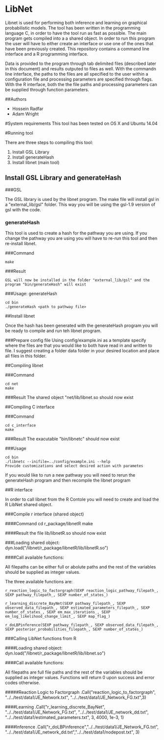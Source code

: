 # LibNet

Libnet is used for performing both inference and learning on graphical probabilistic models. The tool has been written in the programming language C, in order to have the tool run as fast as possible. The main program gets compiled into a a shared object. In order to run this program the user will have to either create an interface or use one of the ones that have been previously created. This repository contains a command line interface and a R programming interface. 

Data is provided to the program through tab delimited files (described later in this document) and results outputed to files as well. With the commandn line interface, the paths to the files are all specified to the user within a configuration file and processing parameters are specified through flags. With the R interface, both the the file paths and processing parameters can be supplied through function parameters. 

##Authors

   - Hossein Radfar 
   - Adam Wright 

#System requirements
This tool has been tested on OS X and Ubuntu 14.04

#Running tool

There are three steps to compiling this tool:

1. Install GSL Library  
2. Install generateHash  
3. Install libnet  (main tool)  

## Install GSL Library and generateHash

###GSL

The GSL library is used by the libnet program. The make file will install gsl in a "external_lib/gsl" folder. This way you will be using the gsl-1.9 version of gsl with the code. 

### generateHash

This tool is used to create a hash for the pathway you are using. If you change the pathway you are using you will have to re-run this tool and then re-install libnet. 

###Command

	make 
	
###Result

	GSL will now be installed in the folder "external_lib/gsl" and the program "bin/generateHash" will exist

###Usage: generateHash

	cd bin  
	./generateHash <path to pathway file>  

##Install libnet

Once the hash has been generated with the generateHash program you will be ready to compile and run teh libnet program. 

###Prepare config file
Using config/example.ini as a template specify where the files are that you would like to both have read in and written to file. I suggest creating a folder data folder in your desired location and place all files in this folder. 

##Compiling libnet

###Command

	cd net  
	make  

###Result
	The shared object "net/lib/libnet.so should now exist

##Compiling C interface

###Command

	cd c_interface  
	make  
	
###Result
	The exacutable "bin/libnetc" should now exist

###Usage

	cd bin  
	./libnetc --inifile=../config/example.ini --help  
	Provide customizations and select desired action with parametes  
	
If you would like to run a new pathway you will need to rerun the generateHash program and then recompile the libnet program

##R interface

In order to call libnet from the R Contole you will need to create and load the R LibNet shared object. 

###Compile r interface (shared object)

####Command
	cd r_package/libnetR
	make

####Result
	the file lib/libnetR.so should now exist

###Loading shared object:
	dyn.load("<path to repo>/libnet/r_package/libnetR/lib/libnetR.so")
		
####Call available functions:

All filepaths can be either full or abolute paths and the rest of the variables should be supplied as integer values. 

The three available functions are:

	r_reaction_logic_to_factorgraph(SEXP reaction_logic_pathway_filepath_, SEXP pathway_filepath_, SEXP number_of_states_) 
	
	r_learning_discrete_BayNet(SEXP pathway_filepath_, SEXP observed_data_filepath_, SEXP estimated_parameters_filepath_, SEXP number_of_states_, SEXP em_max_iterations_, SEXP em_log_likelihood_change_limit_, SEXP map_flag_) 
	
	r_doLBPinference(SEXP pathway_filepath_, SEXP observed_data_filepath_, SEXP posterior_probabilities_filepath_, SEXP number_of_states_) 
	
	
###Calling LibNet functions from R

####Loading shared object:
	dyn.load("<path to repo>/libnet/r_package/libnetR/lib/libnet.so")
		
####Call available functions:

All filepaths are full file paths and the rest of the variables should be supplied as integer values. Functions will return 0 upon success and error codes otherwise. 

#####Reaction Logic to Factorgraph
	.Call("reaction_logic_to_factorgraph", "../../test/data1/JE_Network.txt", "../../test/data1/JE_Network_FG.txt",3)
	
####Learning
	.Call("r_learning_discrete_BayNet", "../../test/data1/JE_Network_FG.txt", "../../test/data1/JE_network_dd.txt", "../../test/data1/estimated_parameters.txt", 3, 4000, 1e-3, 1)
		
####Inference
	.Call("r_doLBPinference","../../test/data1/JE_Network_FG.txt", "../../test/data1/JE_network_dd.txt","../../test/data1/nodepost.txt", 3)
	
	

